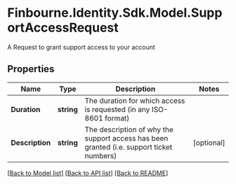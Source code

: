 # Finbourne.Identity.Sdk.Model.SupportAccessRequest
A Request to grant support access to your account

## Properties

Name | Type | Description | Notes
------------ | ------------- | ------------- | -------------
**Duration** | **string** | The duration for which access is requested (in any ISO-8601 format) | 
**Description** | **string** | The description of why the support access has been granted (i.e. support ticket numbers) | [optional] 

[[Back to Model list]](../README.md#documentation-for-models) [[Back to API list]](../README.md#documentation-for-api-endpoints) [[Back to README]](../README.md)

